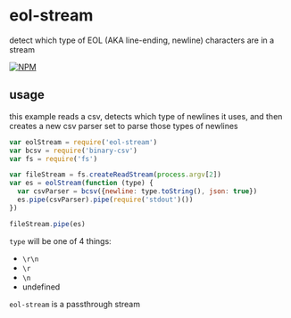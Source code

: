 # eol-stream

detect which type of EOL (AKA line-ending, newline) characters are in a stream

[![NPM](https://nodei.co/npm/eol-stream.png)](https://nodei.co/npm/eol-stream/)

## usage

this example reads a csv, detects which type of newlines it uses, and then creates a new
csv parser set to parse those types of newlines

```js
var eolStream = require('eol-stream')
var bcsv = require('binary-csv')
var fs = require('fs')

var fileStream = fs.createReadStream(process.argv[2])
var es = eolStream(function (type) {
  var csvParser = bcsv({newline: type.toString(), json: true})
  es.pipe(csvParser).pipe(require('stdout')())
})

fileStream.pipe(es)
```

`type` will be one of 4 things:

- `\r\n`
- `\r`
- `\n`
- undefined

`eol-stream` is a passthrough stream
